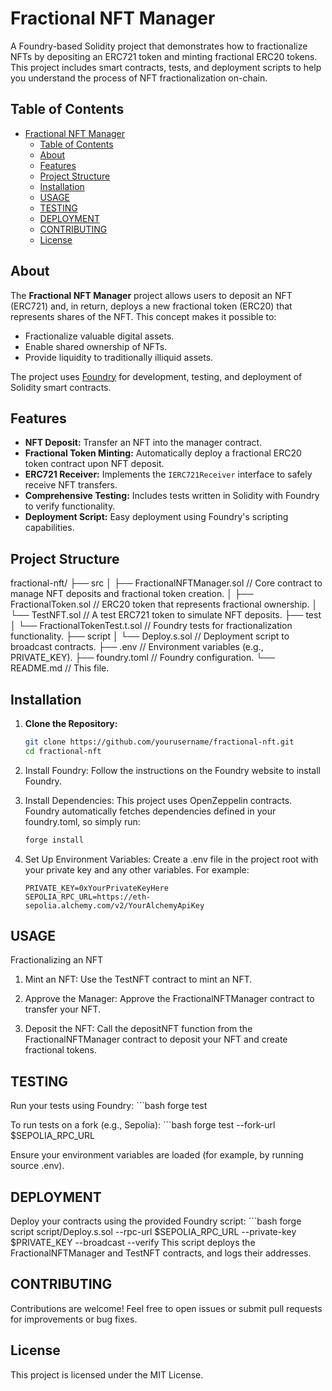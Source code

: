 # Fractional NFT Manager

A Foundry-based Solidity project that demonstrates how to fractionalize NFTs by depositing an ERC721 token and minting fractional ERC20 tokens. This project includes smart contracts, tests, and deployment scripts to help you understand the process of NFT fractionalization on-chain.

## Table of Contents

- [Fractional NFT Manager](#fractional-nft-manager)
  - [Table of Contents](#table-of-contents)
  - [About](#about)
  - [Features](#features)
  - [Project Structure](#project-structure)
  - [Installation](#installation)
  - [USAGE](#usage)
  - [TESTING](#testing)
  - [DEPLOYMENT](#deployment)
  - [CONTRIBUTING](#contributing)
  - [License](#license)

## About

The **Fractional NFT Manager** project allows users to deposit an NFT (ERC721) and, in return, deploys a new fractional token (ERC20) that represents shares of the NFT. This concept makes it possible to:
- Fractionalize valuable digital assets.
- Enable shared ownership of NFTs.
- Provide liquidity to traditionally illiquid assets.

The project uses [Foundry](https://getfoundry.sh/) for development, testing, and deployment of Solidity smart contracts.

## Features

- **NFT Deposit:** Transfer an NFT into the manager contract.
- **Fractional Token Minting:** Automatically deploy a fractional ERC20 token contract upon NFT deposit.
- **ERC721 Receiver:** Implements the `IERC721Receiver` interface to safely receive NFT transfers.
- **Comprehensive Testing:** Includes tests written in Solidity with Foundry to verify functionality.
- **Deployment Script:** Easy deployment using Foundry's scripting capabilities.

## Project Structure

fractional-nft/ ├── src │ ├── FractionalNFTManager.sol // Core contract to manage NFT deposits and fractional token creation. │ ├── FractionalToken.sol // ERC20 token that represents fractional ownership. │ └── TestNFT.sol // A test ERC721 token to simulate NFT deposits. ├── test │ └── FractionalTokenTest.t.sol // Foundry tests for fractionalization functionality. ├── script │ └── Deploy.s.sol // Deployment script to broadcast contracts. ├── .env // Environment variables (e.g., PRIVATE_KEY). ├── foundry.toml // Foundry configuration. └── README.md // This file.


## Installation

1. **Clone the Repository:**

   ```bash
   git clone https://github.com/yourusername/fractional-nft.git
   cd fractional-nft

2. Install Foundry:
    Follow the instructions on the Foundry website to install Foundry.

3. Install Dependencies:
    This project uses OpenZeppelin contracts. Foundry automatically fetches dependencies defined in your foundry.toml, so simply run:

    ```bash
    forge install

4. Set Up Environment Variables:
    Create a .env file in the project root with your private key and any other variables. For example:

    ```env
    PRIVATE_KEY=0xYourPrivateKeyHere
    SEPOLIA_RPC_URL=https://eth-sepolia.alchemy.com/v2/YourAlchemyApiKey

## USAGE
Fractionalizing an NFT
1. Mint an NFT:
    Use the TestNFT contract to mint an NFT.

2. Approve the Manager:
    Approve the FractionalNFTManager contract to transfer your NFT.

3. Deposit the NFT:
    Call the depositNFT function from the FractionalNFTManager contract to deposit your NFT and create fractional tokens.

## TESTING
Run your tests using Foundry:
    ```bash 
    forge test

To run tests on a fork (e.g., Sepolia):
    ```bash
    forge test --fork-url $SEPOLIA_RPC_URL

Ensure your environment variables are loaded (for example, by running source .env).


## DEPLOYMENT
Deploy your contracts using the provided Foundry script:
    ```bash
    forge script script/Deploy.s.sol --rpc-url $SEPOLIA_RPC_URL --private-key $PRIVATE_KEY --broadcast --verify
This script deploys the FractionalNFTManager and TestNFT contracts, and logs their addresses.

## CONTRIBUTING
Contributions are welcome! Feel free to open issues or submit pull requests for improvements or bug fixes.

## License
This project is licensed under the MIT License.